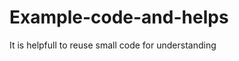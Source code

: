 Example-code-and-helps
======================

It is helpfull to reuse small code for understanding
